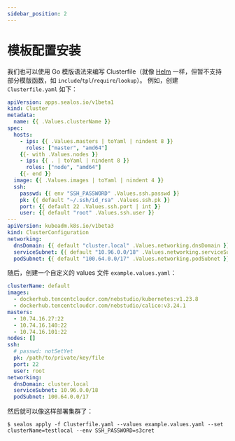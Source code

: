```yaml
---
sidebar_position: 2
---
```


# 模板配置安装

我们也可以使用 Go 模版语法来编写 Clusterfile（就像 [Helm](https://helm.sh/) 一样，但暂不支持部分模版函数，如 `include`/`tpl`/`require`/`lookup`）。 例如，创建 `Clusterfile.yaml` 如下：

```yaml
apiVersion: apps.sealos.io/v1beta1
kind: Cluster
metadata:
  name: {{ .Values.clusterName }}
spec:
  hosts:
    - ips: {{ .Values.masters | toYaml | nindent 8 }}
      roles: ["master", "amd64"]
    {{- with .Values.nodes }}
    - ips: {{ . | toYaml | nindent 8 }}
      roles: ["node", "amd64"]
    {{- end }}
  image: {{ .Values.images | toYaml | nindent 4 }}
  ssh:
    passwd: {{ env "SSH_PASSWORD" .Values.ssh.passwd }}
    pk: {{ default "~/.ssh/id_rsa" .Values.ssh.pk }}
    port: {{ default 22 .Values.ssh.port | int }}
    user: {{ default "root" .Values.ssh.user }}
---
apiVersion: kubeadm.k8s.io/v1beta3
kind: ClusterConfiguration
networking:
  dnsDomain: {{ default "cluster.local" .Values.networking.dnsDomain }}
  serviceSubnet: {{ default "10.96.0.0/18" .Values.networking.serviceSubnet }}
  podSubnet: {{ default "100.64.0.0/17" .Values.networking.podSubnet }}
```

随后，创建一个自定义的 values 文件 `example.values.yaml`：

```yaml
clusterName: default
images:
  - dockerhub.tencentcloudcr.com/nebstudio/kubernetes:v1.23.8
  - dockerhub.tencentcloudcr.com/nebstudio/calico:v3.24.1
masters:
  - 10.74.16.27:22
  - 10.74.16.140:22
  - 10.74.16.101:22
nodes: []
ssh:
  # passwd: notSetYet
  pk: /path/to/private/key/file
  port: 22
  user: root
networking:
  dnsDomain: cluster.local
  serviceSubnet: 10.96.0.0/18
  podSubnet: 100.64.0.0/17
```

然后就可以像这样部署集群了：

```shell
$ sealos apply -f Clusterfile.yaml --values example.values.yaml --set clusterName=testlocal --env SSH_PASSWORD=s3cret 
```
